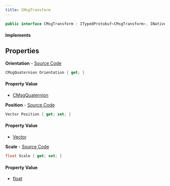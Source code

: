 ```yaml
---
title: CMsgTransform
---
```


```csharp
public interface CMsgTransform : ITypedProtobuf<CMsgTransform>, INativeHandle
```

#### Implements

## Properties

**Orientation** - [Source Code](https://github.com/swiftly-solution/swiftlys2/blob/main/managed/src/SwiftlyS2.Generated/Protobufs/Interfaces/CMsgTransform.cs#L19)

```csharp
CMsgQuaternion Orientation { get; }
```

#### Property Value

- [CMsgQuaternion](/docs/api/shared/protobufdefinitions/cmsgquaternion)

**Position** - [Source Code](https://github.com/swiftly-solution/swiftlys2/blob/main/managed/src/SwiftlyS2.Generated/Protobufs/Interfaces/CMsgTransform.cs#L13)

```csharp
Vector Position { get; set; }
```

#### Property Value

- [Vector](/docs/api/shared/natives/vector)

**Scale** - [Source Code](https://github.com/swiftly-solution/swiftlys2/blob/main/managed/src/SwiftlyS2.Generated/Protobufs/Interfaces/CMsgTransform.cs#L16)

```csharp
float Scale { get; set; }
```

#### Property Value

- [float](https://learn.microsoft.com/dotnet/api/system.single)

